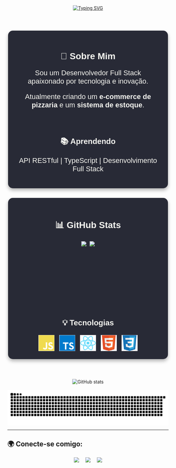 <div align="center">
  <a href="https://git.io/typing-svg">
    <img 
      src="https://readme-typing-svg.demolab.com?font=Fira+Code&size=60&duration=3000&pause=1000&center=true&vCenter=true&width=1000&lines=Ol%C3%A1%2C+eu+sou+Kau%C3%A3;Desenvolvedor+Full+Stack" 
      alt="Typing SVG" 
    />
  </a>
</div>

<br><br>

<div align="center" style="display: flex; justify-content: center; gap: 30px; flex-wrap: wrap; font-size: 22px; font-family: Arial, sans-serif;">

  <div style="flex: 1; min-width: 320px; max-width: 450px; text-align: center; background: #282a36; padding: 25px; border-radius: 15px; box-shadow: 0 6px 12px rgba(0, 0, 0, 0.3);">
    <h2 style="color: #f8f8f2; font-size: 28px;">🚀 Sobre Mim</h2>
    <p style="color: #f8f8f2;">Sou um Desenvolvedor Full Stack apaixonado por tecnologia e inovação.</p>
    <p style="color: #f8f8f2;">Atualmente criando um <strong>e-commerce de pizzaria</strong> e um <strong>sistema de estoque</strong>.</p>
    <br>
    <h3 style="color: #f8f8f2; font-size: 24px;">📚 Aprendendo</h3>
    <p style="color: #f8f8f2;">API RESTful | TypeScript | Desenvolvimento Full Stack</p>
  </div>

  <div style="flex: 1; min-width: 320px; max-width: 450px; text-align: center; background: #282a36; padding: 25px; border-radius: 15px; box-shadow: 0 6px 12px rgba(0, 0, 0, 0.3);">
    <h2 style="color: #f8f8f2; font-size: 28px;">📊 GitHub Stats</h2>
    <div style="display: flex; justify-content: center; gap: 10px; flex-wrap: wrap;">
      <img height="180em" src="https://github-readme-stats.vercel.app/api?username=kauapietro&show_icons=true&theme=dark">
      <img height="180em" src="https://github-readme-stats.vercel.app/api/top-langs/?username=kauapietro&layout=compact&theme=dark&hide=python,java&langs_count=8">
    </div>
    <br>
    <h3 style="color: #f8f8f2; font-size: 24px;">💡 Tecnologias</h3>
    <div style="display: flex; justify-content: center; gap: 15px; flex-wrap: wrap;">
      <img height="50" src="https://raw.githubusercontent.com/devicons/devicon/master/icons/javascript/javascript-plain.svg">
      <img height="50" src="https://raw.githubusercontent.com/devicons/devicon/master/icons/typescript/typescript-plain.svg">
      <img height="50" src="https://raw.githubusercontent.com/devicons/devicon/master/icons/react/react-original.svg">
      <img height="50" src="https://raw.githubusercontent.com/devicons/devicon/master/icons/html5/html5-original.svg">
      <img height="50" src="https://raw.githubusercontent.com/devicons/devicon/master/icons/css3/css3-original.svg">
    </div>
  </div>
</div>

<br><br>

<div align="center">
  <img src="https://github-readme-stats-git-masterrstaa-rickstaa.vercel.app/api?username=kauapietro031nl&hide_title=true&show_icons=true&include_all_commits=false&count_private=true&line_height=30&hide=issues&bg_color=000&title_color=FF00F6&text_color=FFF&border_radius=6&border_color=36123c&icon_color=FF00F6&theme=jolly" alt="GitHub stats">
</div>

<br>

<picture align="center">
  <source media="(prefers-color-scheme: dark)" srcset="https://raw.githubusercontent.com/Kauapietro031nl/Kauapietro031nl/output/github-contribution-grid-snake-dark.svg">
  <source media="(prefers-color-scheme: light)" srcset="https://raw.githubusercontent.com/Kauapietro031nl/Kauapietro031nl/output/github-contribution-grid-snake.svg">
  <img align="center" alt="github contribution grid snake animation" src="https://raw.githubusercontent.com/Kauapietro031nl/Kauapietro031nl/output/github-contribution-grid-snake.svg">
</picture>

---

## 🌍 Conecte-se comigo:

<div align="center" style="display: flex; justify-content: center; gap: 20px; font-size: 20px;">
  <a href="https://www.instagram.com/kauapietro031" target="_blank">
    <img src="https://img.shields.io/badge/-Instagram-%23E4405F?style=for-the-badge&logo=instagram&logoColor=white">
  </a>
  <a href="mailto:kauapietro2608@gmail.com">
    <img src="https://img.shields.io/badge/-Gmail-%23333?style=for-the-badge&logo=gmail&logoColor=white">
  </a>
  <a href="https://www.linkedin.com/in/kauapietro" target="_blank">
    <img src="https://img.shields.io/badge/-LinkedIn-%230077B5?style=for-the-badge&logo=linkedin&logoColor=white">
  </a>
</div>
